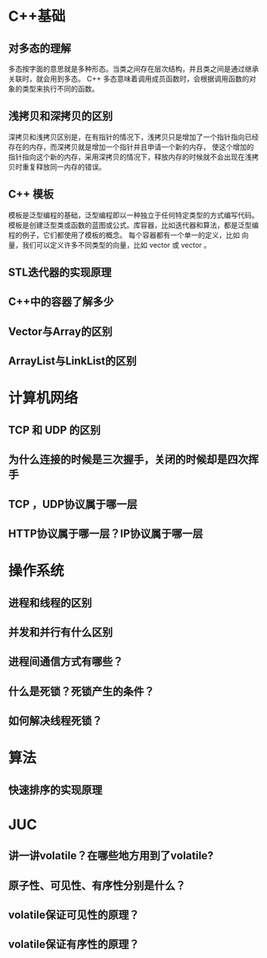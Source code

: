 # C++基础
## 对多态的理解
多态按字面的意思就是多种形态。当类之间存在层次结构，并且类之间是通过继承关联时，就会用到多态。
C++ 多态意味着调用成员函数时，会根据调用函数的对象的类型来执行不同的函数。
## 浅拷贝和深拷贝的区别
深拷贝和浅拷贝区别是，在有指针的情况下，浅拷贝只是增加了一个指针指向已经存在的内存，而深拷贝就是增加一个指针并且申请一个新的内存，
使这个增加的指针指向这个新的内存，采用深拷贝的情况下，释放内存的时候就不会出现在浅拷贝时重复释放同一内存的错误。
## C++ 模板
模板是泛型编程的基础，泛型编程即以一种独立于任何特定类型的方式编写代码。
模板是创建泛型类或函数的蓝图或公式。库容器，比如迭代器和算法，都是泛型编程的例子，它们都使用了模板的概念。
每个容器都有一个单一的定义，比如 向量，我们可以定义许多不同类型的向量，比如 vector <int> 或 vector <string>。

## STL迭代器的实现原理



## C++中的容器了解多少




## Vector与Array的区别



## ArrayList与LinkList的区别



# 计算机网络
## TCP 和 UDP 的区别


## 为什么连接的时候是三次握手，关闭的时候却是四次挥手




## TCP ，UDP协议属于哪一层



## HTTP协议属于哪一层？IP协议属于哪一层


# 操作系统
## 进程和线程的区别


## 并发和并行有什么区别

## 进程间通信方式有哪些？


## 什么是死锁？死锁产生的条件？

## 如何解决线程死锁？

# 算法
## 快速排序的实现原理


# JUC
## 讲一讲volatile？在哪些地方用到了volatile?

## 原子性、可见性、有序性分别是什么？


## volatile保证可见性的原理？


## volatile保证有序性的原理？


